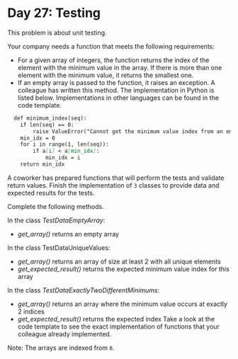 # Day 27: Testing

This problem is about unit testing.

Your company needs a function that meets the following requirements:

- For a given array of integers, the function returns the index of the element with the minimum value in the array. If there is more than one element with the minimum value, it returns the smallest one. 
- If an empty array is passed to the function, it raises an exception. A colleague has written this method. The implementation in Python is listed below. Implementations in other languages can be found in the code template.
  
```markdown
  def minimum_index(seq):
    if len(seq) == 0:
        raise ValueError("Cannot get the minimum value index from an empty sequence")
    min_idx = 0 
    for i in range(1, len(seq)):
        if a[i] < a[min_idx]:
            min_idx = i 
    return min_idx
```

A coworker has prepared functions that will perform the tests and validate return values. Finish the implementation of `3` classes to provide data and expected results for the tests.

Complete the following methods.

In the class *TestDataEmptyArray*:

- *get_array()* returns an empty array 
  
In the class TestDataUniqueValues:

- *get_array()* returns an array of size at least 2 with all unique elements 
- *get_expected_result()* returns the expected minimum value index for this array 
  
In the class *TestDataExactlyTwoDifferentMinimums*:

- *get_array()* returns an array where the minimum value occurs at exactly 2 indices 
- *get_expected_result()* returns the
expected index Take a look at the code template to see the exact implementation of functions that your colleague already
implemented.

Note: The arrays are indexed from `0`.
